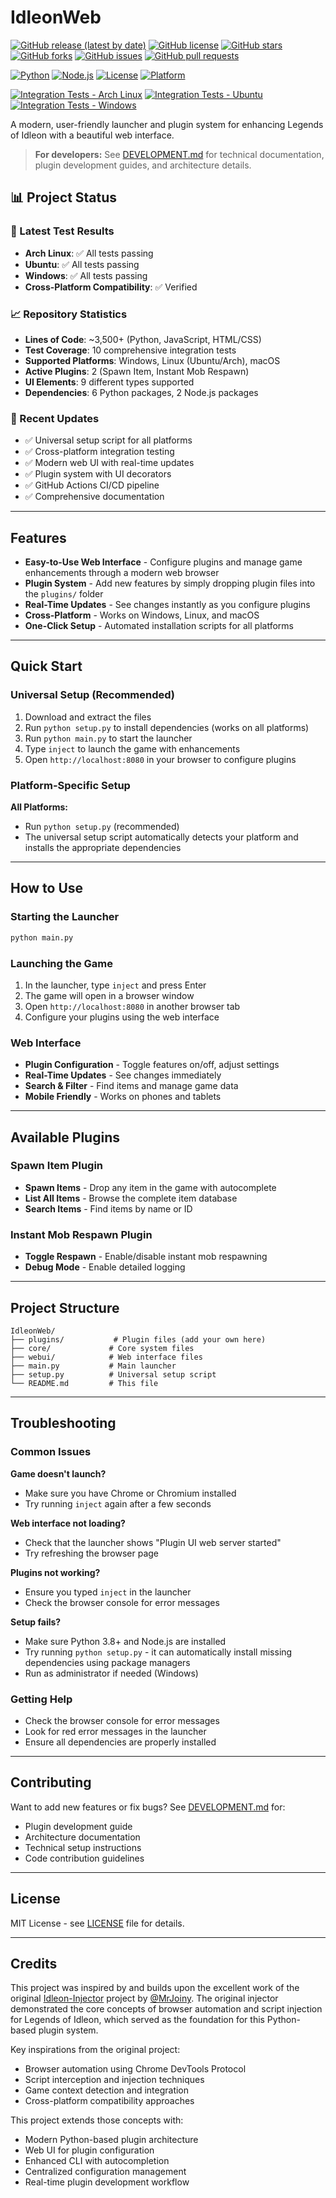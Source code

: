 # IdleonWeb

[![GitHub release (latest by date)](https://img.shields.io/github/v/release/xi-ve/IdleonWeb?style=flat-square)](https://github.com/xi-ve/IdleonWeb/releases)
[![GitHub license](https://img.shields.io/github/license/xi-ve/IdleonWeb?style=flat-square)](https://github.com/xi-ve/IdleonWeb/blob/main/LICENSE)
[![GitHub stars](https://img.shields.io/github/stars/xi-ve/IdleonWeb?style=flat-square)](https://github.com/xi-ve/IdleonWeb/stargazers)
[![GitHub forks](https://img.shields.io/github/forks/xi-ve/IdleonWeb?style=flat-square)](https://github.com/xi-ve/IdleonWeb/network)
[![GitHub issues](https://img.shields.io/github/issues/xi-ve/IdleonWeb?style=flat-square)](https://github.com/xi-ve/IdleonWeb/issues)
[![GitHub pull requests](https://img.shields.io/github/issues-pr/xi-ve/IdleonWeb?style=flat-square)](https://github.com/xi-ve/IdleonWeb/pulls)

[![Python](https://img.shields.io/badge/Python-3.8+-blue.svg?style=flat-square)](https://www.python.org/)
[![Node.js](https://img.shields.io/badge/Node.js-14+-green.svg?style=flat-square)](https://nodejs.org/)
[![License](https://img.shields.io/badge/License-MIT-yellow.svg?style=flat-square)](LICENSE)
[![Platform](https://img.shields.io/badge/Platform-Windows%20%7C%20Linux%20%7C%20macOS-lightgrey.svg?style=flat-square)](https://github.com/xi-ve/IdleonWeb)

[![Integration Tests - Arch Linux](https://github.com/xi-ve/IdleonWeb/workflows/test-arch/badge.svg?style=flat-square)](https://github.com/xi-ve/IdleonWeb/actions/workflows/integration-tests.yml)
[![Integration Tests - Ubuntu](https://github.com/xi-ve/IdleonWeb/workflows/test-ubuntu/badge.svg?style=flat-square)](https://github.com/xi-ve/IdleonWeb/actions/workflows/integration-tests.yml)
[![Integration Tests - Windows](https://github.com/xi-ve/IdleonWeb/workflows/test-windows/badge.svg?style=flat-square)](https://github.com/xi-ve/IdleonWeb/actions/workflows/integration-tests.yml)

A modern, user-friendly launcher and plugin system for enhancing Legends of Idleon with a beautiful web interface.

> **For developers:** See [DEVELOPMENT.md](DEVELOPMENT.md) for technical documentation, plugin development guides, and architecture details.

## 📊 Project Status

### 🧪 Latest Test Results
- **Arch Linux**: ✅ All tests passing
- **Ubuntu**: ✅ All tests passing  
- **Windows**: ✅ All tests passing
- **Cross-Platform Compatibility**: ✅ Verified

### 📈 Repository Statistics
- **Lines of Code**: ~3,500+ (Python, JavaScript, HTML/CSS)
- **Test Coverage**: 10 comprehensive integration tests
- **Supported Platforms**: Windows, Linux (Ubuntu/Arch), macOS
- **Active Plugins**: 2 (Spawn Item, Instant Mob Respawn)
- **UI Elements**: 9 different types supported
- **Dependencies**: 6 Python packages, 2 Node.js packages

### 🚀 Recent Updates
- ✅ Universal setup script for all platforms
- ✅ Cross-platform integration testing
- ✅ Modern web UI with real-time updates
- ✅ Plugin system with UI decorators
- ✅ GitHub Actions CI/CD pipeline
- ✅ Comprehensive documentation

---

## Features

- **Easy-to-Use Web Interface** - Configure plugins and manage game enhancements through a modern web browser
- **Plugin System** - Add new features by simply dropping plugin files into the `plugins/` folder
- **Real-Time Updates** - See changes instantly as you configure plugins
- **Cross-Platform** - Works on Windows, Linux, and macOS
- **One-Click Setup** - Automated installation scripts for all platforms

---

## Quick Start

### Universal Setup (Recommended)
1. Download and extract the files
2. Run `python setup.py` to install dependencies (works on all platforms)
3. Run `python main.py` to start the launcher
4. Type `inject` to launch the game with enhancements
5. Open `http://localhost:8080` in your browser to configure plugins

### Platform-Specific Setup
**All Platforms:**
- Run `python setup.py` (recommended)
- The universal setup script automatically detects your platform and installs the appropriate dependencies

---

## How to Use

### Starting the Launcher
```bash
python main.py
```

### Launching the Game
1. In the launcher, type `inject` and press Enter
2. The game will open in a browser window
3. Open `http://localhost:8080` in another browser tab
4. Configure your plugins using the web interface

### Web Interface
- **Plugin Configuration** - Toggle features on/off, adjust settings
- **Real-Time Updates** - See changes immediately
- **Search & Filter** - Find items and manage game data
- **Mobile Friendly** - Works on phones and tablets

---

## Available Plugins

### Spawn Item Plugin
- **Spawn Items** - Drop any item in the game with autocomplete
- **List All Items** - Browse the complete item database
- **Search Items** - Find items by name or ID

### Instant Mob Respawn Plugin
- **Toggle Respawn** - Enable/disable instant mob respawning
- **Debug Mode** - Enable detailed logging

---

## Project Structure

```
IdleonWeb/
├── plugins/           # Plugin files (add your own here)
├── core/             # Core system files
├── webui/            # Web interface files
├── main.py           # Main launcher
├── setup.py          # Universal setup script
└── README.md         # This file
```

---

## Troubleshooting

### Common Issues

**Game doesn't launch?**
- Make sure you have Chrome or Chromium installed
- Try running `inject` again after a few seconds

**Web interface not loading?**
- Check that the launcher shows "Plugin UI web server started"
- Try refreshing the browser page

**Plugins not working?**
- Ensure you typed `inject` in the launcher
- Check the browser console for error messages

**Setup fails?**
- Make sure Python 3.8+ and Node.js are installed
- Try running `python setup.py` - it can automatically install missing dependencies using package managers
- Run as administrator if needed (Windows)

### Getting Help

- Check the browser console for error messages
- Look for red error messages in the launcher
- Ensure all dependencies are properly installed

---

## Contributing

Want to add new features or fix bugs? See [DEVELOPMENT.md](DEVELOPMENT.md) for:

- Plugin development guide
- Architecture documentation
- Technical setup instructions
- Code contribution guidelines

---

## License

MIT License - see [LICENSE](LICENSE) file for details.

---

## Credits

This project was inspired by and builds upon the excellent work of the original [Idleon-Injector](https://github.com/MrJoiny/Idleon-Injector) project by [@MrJoiny](https://github.com/MrJoiny). The original injector demonstrated the core concepts of browser automation and script injection for Legends of Idleon, which served as the foundation for this Python-based plugin system.

Key inspirations from the original project:
- Browser automation using Chrome DevTools Protocol
- Script interception and injection techniques
- Game context detection and integration
- Cross-platform compatibility approaches

This project extends those concepts with:
- Modern Python-based plugin architecture
- Web UI for plugin configuration
- Enhanced CLI with autocompletion
- Centralized configuration management
- Real-time plugin development workflow 